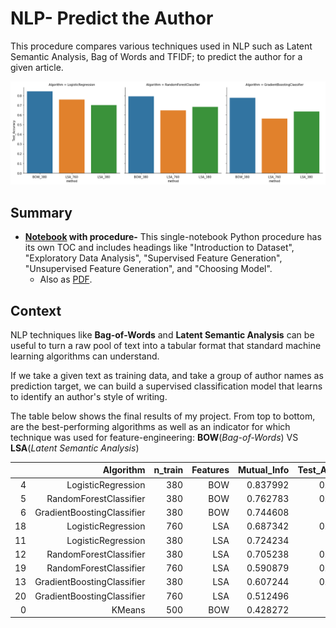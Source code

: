 # NLP- Predict the Author

This procedure compares various techniques used in NLP such as Latent Semantic Analysis, Bag of Words and TFIDF; to predict the author for a given article.

![banner](Deliverables/output_121_0.png)

## Summary

- **[Notebook](https://miguelniblock.github.io/Natural-Language-Processing_Predict-the-Author/Deliverables/NLP-Predict_the_Author.html) with procedure-** This single-notebook Python procedure has its own TOC and includes headings like "Introduction to Dataset", "Exploratory Data Analysis", "Supervised Feature Generation", "Unsupervised Feature Generation", and "Choosing  Model".
    - Also as [PDF](https://miguelniblock.github.io/Natural-Language-Processing_Predict-the-Author/Deliverables/NLP-Predict_the_Author.pdf).

## Context

NLP techniques like **Bag-of-Words** and **Latent Semantic Analysis** can be useful to turn a raw pool of text into a tabular format that standard machine learning algorithms can understand. 

If we take a given text as training data, and take a group of author names as prediction target, we can build a supervised classification model that learns to identify an author's style of writing. 

The table below shows the final results of my project. From top to bottom, are the best-performing algorithms as well as an indicator for which technique was used for feature-engineering: **BOW**(*Bag-of-Words*) VS **LSA**(*Latent Semantic Analysis*)

|      |                  Algorithm | n_train | Features | Mutual_Info | Test_Accuracy |
| ---: | -------------------------: | ------: | -------: | ----------: | ------------: |
|    4 |         LogisticRegression |     380 |      BOW |    0.837992 |      0.841667 |
|    5 |     RandomForestClassifier |     380 |      BOW |    0.762783 |      0.791667 |
|    6 | GradientBoostingClassifier |     380 |      BOW |    0.744608 |         0.775 |
|   18 |         LogisticRegression |     760 |      LSA |    0.687342 |      0.758333 |
|   11 |         LogisticRegression |     380 |      LSA |    0.724234 |           0.7 |
|   12 |     RandomForestClassifier |     380 |      LSA |    0.705238 |      0.683333 |
|   19 |     RandomForestClassifier |     760 |      LSA |    0.590879 |      0.645833 |
|   13 | GradientBoostingClassifier |     380 |      LSA |    0.607244 |      0.633333 |
|   20 | GradientBoostingClassifier |     760 |      LSA |    0.512496 |        0.5625 |
|    0 |                     KMeans |     500 |      BOW |    0.428272 |           NaN |

